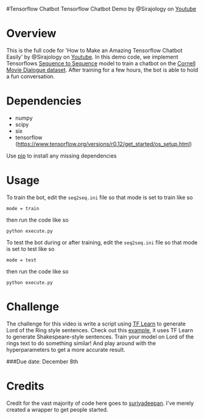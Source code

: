 #Tensorflow Chatbot
Tensorflow Chatbot Demo by @Sirajology on [Youtube](https://youtu.be/9MvbNPQiEE8)

Overview
============
This is the full code for 'How to Make an Amazing Tensorflow Chatbot Easily' by @Sirajology on [Youtube](https://youtu.be/9MvbNPQiEE8). In this demo code, we implement Tensorflows [Sequence to Sequence](https://www.tensorflow.org/versions/r0.12/tutorials/seq2seq/index.html) model to train a
chatbot on the [Cornell Movie Dialogue dataset](https://www.cs.cornell.edu/~cristian/Cornell_Movie-Dialogs_Corpus.html). After training for a few hours, the bot is able to hold a fun conversation.


Dependencies
============
* numpy
* scipy 
* six
* tensorflow (https://www.tensorflow.org/versions/r0.12/get_started/os_setup.html)

Use [pip](https://pypi.python.org/pypi/pip) to install any missing dependencies


Usage
===========

To train the bot, edit the `seq2seq.ini` file so that mode is set to train like so

`mode = train`

then run the code like so

``python execute.py``

To test the bot during or after training, edit the `seq2seq.ini` file so that mode is set to test like so

`mode = test`

then run the code like so

``python execute.py``


Challenge
===========

The challenge for this video is write a script using [TF Learn](http://tflearn.org/) to generate Lord of the Ring style sentences. Check out this [example](https://github.com/tflearn/tflearn/blob/master/examples/nlp/lstm_generator_shakespeare.py), it uses TF Learn to generate Shakespeare-style sentences. Train your model on Lord of the rings text to do something similar! And play around with the hyperparameters to get a more accurate result. 

###Due date: December 8th

Credits
===========
Credit for the vast majority of code here goes to [suriyadeepan](https://github.com/suriyadeepan). I've merely created a wrapper to get people started. 
